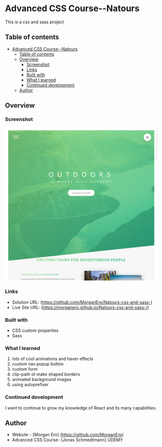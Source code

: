 # Advanced CSS Course--Natours

This is a css and sass project

## Table of contents

- [Advanced CSS Course--Natours](#advanced-css-course--natours)
  - [Table of contents](#table-of-contents)
  - [Overview](#overview)
    - [Screenshot](#screenshot)
    - [Links](#links)
    - [Built with](#built-with)
    - [What I learned](#what-i-learned)
    - [Continued development](#continued-development)
  - [Author](#author)

## Overview

### Screenshot

![](/img/Screen%20Shot%202024-07-26%20at%2013.10.21.png)

### Links

- Solution URL: (https://github.com/MorganEro/Natours-css-and-sass-)
- Live Site URL: (https://morganero.github.io/Natours-css-and-sass-/)

### Built with

- CSS custom properties
- Sass

### What I learned

1. lots of cool animations and haver effects
2. custom nav popup button
3. custom form
4. clip-path ot make shaped borders
5. animated background images
6. using autoprefixer

### Continued development

I want to continue to grow my knowledge of React and its many capabilities.

## Author

- Website - [Morgan Ero] (https://github.com/MorganEro)
- Advanced CSS Course- [Jonas Schmedtmann] UDEMY
